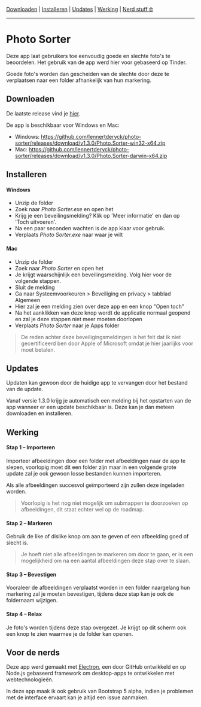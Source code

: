 [Downloaden](#downloaden) | [Installeren](#installeren) | [Updates](#updates) | [Werking](#werking) | [Nerd stuff 🤓](#voor-de-nerds)

---

# Photo Sorter
Deze app laat gebruikers toe eenvoudig goede en slechte foto's te beoordelen. Het gebruik van de app werd hier voor gebaseerd op Tinder.

Goede foto's worden dan gescheiden van de slechte door deze te verplaatsen naar een folder afhankelijk van hun markering.

## Downloaden
De laatste release vind je [hier](https://github.com/lennertderyck/photo-sorter/releases/latest).

De app is beschikbaar voor Windows en Mac:
- Windows: https://github.com/lennertderyck/photo-sorter/releases/download/v1.3.0/Photo.Sorter-win32-x64.zip
- Mac: https://github.com/lennertderyck/photo-sorter/releases/download/v1.3.0/Photo.Sorter-darwin-x64.zip

## Installeren
#### Windows
- Unzip de folder
- Zoek naar *Photo Sorter.exe* en open het
- Krijg je een beveilingsmelding? Klik op 'Meer informatie' en dan op 'Toch uitvoeren'.
- Na een paar seconden wachten is de app klaar voor gebruik.
- Verplaats *Photo Sorter.exe* naar waar je wilt

#### Mac
- Unzip de folder
- Zoek naar *Photo Sorter* en open het
- Je krijgt waarschijnlijk een beveilingsmelding. Volg hier voor de volgende stappen.
- Sluit de melding
- Ga naar Systeemvoorkeuren > Beveiliging en privacy > tabblad Algemeen
- Hier zal je een melding zien over deze app en een knop "Open toch"
- Na het aanklikken van deze knop wordt de applicatie normaal geopend en zal je deze stappen niet meer moeten doorlopen
- Verplaats *Photo Sorter* naar je Apps folder

> De reden achter deze beveiligingsmeldingen is het feit dat ik niet gecertificeerd ben door Apple of Microsoft omdat je hier jaarlijks voor moet betalen.

## Updates
Updaten kan gewoon door de huidige app te vervangen door het bestand van de update.

Vanaf versie 1.3.0 krijg je automatisch een melding bij het opstarten van de app wanneer er een update beschikbaar is. Deze kan je dan meteen downloaden en installeren.

## Werking
#### Stap 1 – Importeren
Importeer afbeeldingen door een folder met afbeeldingen naar de app te slepen, voorlopig moet dit een folder zijn maar in een volgende grote update zal je ook gewoon losse bestanden kunnen importeren.

Als alle afbeeldingen succesvol geïmporteerd zijn zullen deze ingeladen worden.

> Voorlopig is het nog niet mogelijk om submappen te doorzoeken op afbeeldingen, dit staat echter wel op de roadmap.

#### Stap 2 – Markeren
Gebruik de like of dislike knop om aan te geven of een afbeelding goed of slecht is.

> Je hoeft niet alle afbeeldingen te markeren om door te gaan, er is een mogelijkheid om na een aantal afbeeldingen deze stap over te slaan.

#### Stap 3 – Bevestigen
Vooraleer de afbeeldingen verplaatst worden in een folder naargelang hun markering zal je moeten bevestigen, tijdens deze stap kan je ook de foldernaam wijzigen.

#### Stap 4 – Relax
Je foto's worden tijdens deze stap overgezet. Je krijgt op dit scherm ook een knop te zien waarmee je de folder kan openen.

## Voor de nerds
Deze app werd gemaakt met [Electron](https://www.electronjs.org/), een door GitHub ontwikkeld en op Node.js gebaseerd framework om desktop-apps te ontwikkelen met webtechnologieën.

In deze app maak ik ook gebruik van Bootstrap 5 alpha, indien je problemen met de interface ervaart kan je altijd een issue aanmaken.

